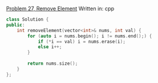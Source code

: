 [Problem 27, Remove Element](https://leetcode.com/problems/remove-element/)
Written in: cpp

~~~cpp
class Solution {
public:
    int removeElement(vector<int>& nums, int val) {
        for (auto i = nums.begin(); i != nums.end();) {
            if (*i == val) i = nums.erase(i);
            else i++;
        }
        
        return nums.size();
    }
};
~~~